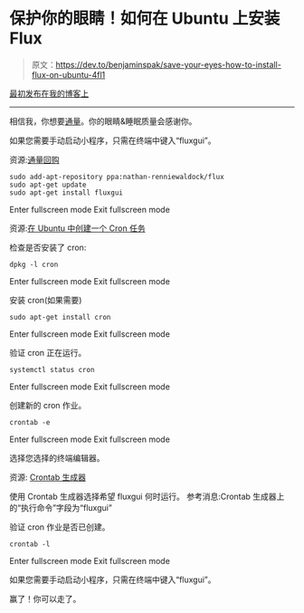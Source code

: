 # 保护你的眼睛！如何在 Ubuntu 上安装 Flux

> 原文：<https://dev.to/benjaminspak/save-your-eyes-how-to-install-flux-on-ubuntu-4fl1>

[最初发布在我的博客上](https://blog.benjaminspak.com/how-to-flux-on-ubuntu-installation-and-automated-run-time-cjvvy5aw2004we4s1duyehdtn)

* * *

相信我，你想要[通量](https://justgetflux.com/)。你的眼睛&睡眠质量会感谢你。

如果您需要手动启动小程序，只需在终端中键入“fluxgui”。

资源:[通量回购](https://github.com/xflux-gui/fluxgui)

```
sudo add-apt-repository ppa:nathan-renniewaldock/flux
sudo apt-get update
sudo apt-get install fluxgui 
```

Enter fullscreen mode Exit fullscreen mode

资源:[在 Ubuntu 中创建一个 Cron 任务](https://www.liquidweb.com/kb/create-a-cron-task-in-ubuntu-16-04/)

检查是否安装了 cron:

```
dpkg -l cron 
```

Enter fullscreen mode Exit fullscreen mode

安装 cron(如果需要)

```
sudo apt-get install cron 
```

Enter fullscreen mode Exit fullscreen mode

验证 cron 正在运行。

```
systemctl status cron 
```

Enter fullscreen mode Exit fullscreen mode

创建新的 cron 作业。

```
crontab -e 
```

Enter fullscreen mode Exit fullscreen mode

选择您选择的终端编辑器。

资源: [Crontab 生成器](https://crontab-generator.org/)

使用 Crontab 生成器选择希望 fluxgui 何时运行。
参考消息:Crontab 生成器上的“执行命令”字段为“fluxgui”

验证 cron 作业是否已创建。

```
crontab -l 
```

Enter fullscreen mode Exit fullscreen mode

如果您需要手动启动小程序，只需在终端中键入“fluxgui”。

赢了！你可以走了。